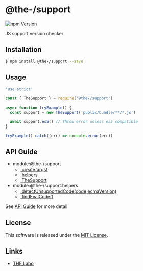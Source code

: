 @the-/support
==========

<!---
This file is generated by @the-/templates. Do not update manually.
--->

<!-- Badge Start -->
<a name="badges"></a>

[![npm Version][bd_npm_shield_url]][bd_npm_url]

[bd_repo_url]: https://github.com/the-labo/the
[bd_npm_url]: http://www.npmjs.org/package/@the-/support
[bd_npm_shield_url]: http://img.shields.io/npm/v/@the-/support.svg?style=flat

<!-- Badge End -->


<!-- Description Start -->
<a name="description"></a>

JS support version checker

<!-- Description End -->


<!-- Overview Start -->
<a name="overview"></a>




<!-- Overview End -->


<!-- Sections Start -->
<a name="sections"></a>

<!-- Section from "doc/readme/01.Installation.md.hbs" Start -->

<a name="section-doc-readme-01-installation-md"></a>

Installation
-----

```bash
$ npm install @the-/support --save
```


<!-- Section from "doc/readme/01.Installation.md.hbs" End -->

<!-- Section from "doc/readme/02.Usage.md.hbs" Start -->

<a name="section-doc-readme-02-usage-md"></a>

Usage
---------

```javascript
'use strict'

const { TheSupport } = require('@the-/support')

async function tryExample() {
  const support = new TheSupport('public/bundle/**/*.js')

  await support.es5() // Throw error unless es5 compatible
}

tryExample().catch((err) => console.error(err))

```


<!-- Section from "doc/readme/02.Usage.md.hbs" End -->


<!-- Sections Start -->

<a name="api"></a>

## API Guide


- module:@the-/support
  - [.create(args)](./doc/api/api.md#module_@the-/support.create)
  - [.helpers](./doc/api/api.md#module_@the-/support.helpers)
  - [.TheSupport](./doc/api/api.md#module_@the-/support.TheSupport)
- module:@the-/support.helpers
  - [.detectUnsupportedCode(code,ecmaVersion)](./doc/api/api.md#module_@the-/support.helpers.detectUnsupportedCode)
  - [.findEvalCode()](./doc/api/api.md#module_@the-/support.helpers.findEvalCode)

See [API Guide](./doc/api/api.md) for more detail


<!-- LICENSE Start -->
<a name="license"></a>

License
-------
This software is released under the [MIT License](https://github.com/the-labo/the/blob/master/LICENSE).

<!-- LICENSE End -->


<!-- Links Start -->
<a name="links"></a>

Links
------

+ [THE Labo][the_labo_url]

[the_labo_url]: https://github.com/the-labo

<!-- Links End -->
